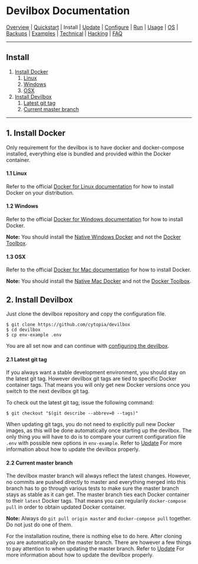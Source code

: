 # Devilbox Documentation

[Overview](README.md) |
[Quickstart](Quickstart.md) |
Install |
[Update](Update.md) |
[Configure](Configure.md) |
[Run](Run.md) |
[Usage](Usage.md) |
[OS](OS.md) |
[Backups](Backups.md) |
[Examples](Examples.md) |
[Technical](Technical.md) |
[Hacking](Hacking.md) |
[FAQ](FAQ.md)

---

## Install

1. [Install Docker](#1-install-docker)
    1. [Linux](#11-linux)
    2. [Windows](#12-windows)
    3. [OSX](#13-osx)
2. [Install Devilbox](#2-install-devilbox)
    1. [Latest git tag](#21-latest-git-tag)
    2. [Current master branch](#22-current-master-branch)

---

## 1. Install Docker

Only requirement for the devilbox is to have docker and docker-compose installed, everything else is bundled and provided within the Docker container.

#### 1.1 Linux

Refer to the official [Docker for Linux documentation](https://docs.docker.com/engine/installation/#supported-platforms) for how to install Docker on your distribution.

#### 1.2 Windows

Refer to the official [Docker for Windows documentation](https://docs.docker.com/docker-for-windows/install/) for how to install Docker.

**Note:** You should install the [Native Windows Docker](https://docs.docker.com/docker-for-windows/install/) and not the [Docker Toolbox](https://docs.docker.com/toolbox/overview/).

#### 1.3 OSX

Refer to the official [Docker for Mac documentation](https://docs.docker.com/docker-for-mac/install/) for how to install Docker.

**Note:** You should install the [Native Mac Docker](https://docs.docker.com/docker-for-mac/install/) and not the [Docker Toolbox](https://docs.docker.com/toolbox/overview/).


## 2. Install Devilbox

Just clone the devilbox repository and copy the configuration file.

```shell
$ git clone https://github.com/cytopia/devilbox
$ cd devilbox
$ cp env-example .env
```

You are all set now and can continue with [configuring the devilbox](Configure.md).

#### 2.1 Latest git tag

If you always want a stable development environment, you should stay on the latest git tag. However devilbox git tags are tied to specific Docker container tags. That means you will only get new Docker versions once you switch to the next devilbox git tag.

To check out the latest git tag, issue the following command:

```shell
$ git checkout "$(git describe --abbrev=0 --tags)"
```

When updating git tags, you do not need to explicitly pull new Docker images, as this will be done automatically once starting up the devilbox. The only thing you will have to do is to compare your current configuration file `.env` with possible new options in `env-example`. Refer to [Update](Update.md) For more information about how to update the devilbox properly.

#### 2.2 Current master branch

The devilbox master branch will always reflect the latest changes. However, no commits are pushed directly to master and everything merged into this branch has to go through various tests to make sure the master branch stays as stable as it can get.
The master branch ties each Docker container to their `latest` Docker tags. That means you can regularily `docker-compose pull` in order to obtain updated Docker container.

**Note:** Always do `git pull origin master` and `docker-compose pull` together. Do not just do one of them.

For the installation routine, there is nothing else to do here. After cloning you are automatically on the master branch. There are however a few things to pay attention to when updating the master branch. Refer to [Update](Update.md) For more information about how to update the devilbox properly.
